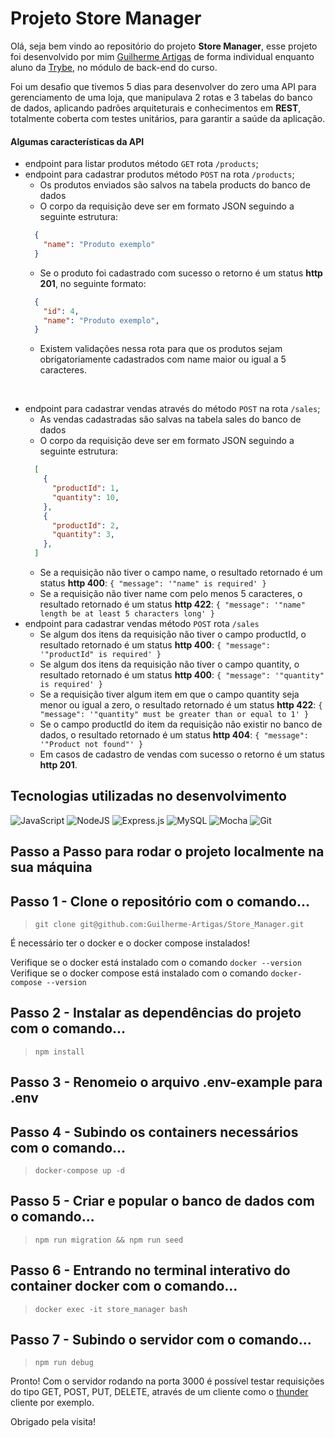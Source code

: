 # Projeto Store Manager

Olá, seja bem vindo ao repositório do projeto **Store Manager**, esse projeto foi desenvolvido por mim [Guilherme Artigas](https://www.linkedin.com/in/guilherme-artigas/) de forma individual enquanto aluno da [Trybe](https://www.betrybe.com/), no módulo de back-end do curso.

Foi um desafio que tivemos 5 dias para desenvolver do zero uma API para gerenciamento de uma loja, que manipulava 2 rotas e 3 tabelas do banco de dados, aplicando padrões arquiteturais e conhecimentos em **REST**, totalmente coberta com testes unitários, para garantir a saúde da aplicação.

#### Algumas características da API
- endpoint para listar produtos método `GET` rota `/products`;
- endpoint para cadastrar produtos método `POST` na rota `/products`;
  - Os produtos enviados são salvos na tabela products do banco de dados
  - O corpo da requisição deve ser em formato JSON seguindo a seguinte estrutura:
  ```json
    {
      "name": "Produto exemplo"
    }
  ```
  - Se o produto foi cadastrado com sucesso o retorno é um status **http 201**, no seguinte formato:
  ```json
    {
      "id": 4,
      "name": "Produto exemplo",
    }
  ```
  - Existem validações nessa rota para que os produtos sejam obrigatoriamente cadastrados com name maior ou igual a 5 caracteres.

<br />

- endpoint para cadastrar vendas através do método `POST` na rota `/sales`;
  - As vendas cadastradas são salvas na tabela sales do banco de dados
  - O corpo da requisição deve ser em formato JSON seguindo a seguinte estrutura:
  ```json
    [
      {
        "productId": 1,
        "quantity": 10,
      },
      {
        "productId": 2,
        "quantity": 3,
      },
    ]
  ```
  - Se a requisição não tiver o campo name, o resultado retornado é um status **http 400**: `{ "message": '"name" is required' }`
  - Se a requisição não tiver name com pelo menos 5 caracteres, o resultado retornado é um status **http 422**: `{ "message": '"name" length be at least 5 characters long' }`
- endpoint para cadastrar vendas método `POST` rota `/sales`
  - Se algum dos itens da requisição não tiver o campo productId, o resultado retornado é um status **http 400**: `{ "message": '"productId" is required' }`
  - Se algum dos itens da requisição não tiver o campo quantity, o resultado retornado é um status **http 400**: `{ "message": '"quantity" is required' }`
  - Se a requisição tiver algum item em que o campo quantity seja menor ou igual a zero, o resultado retornado é um status **http 422**: `{ "message": '"quantity" must be greater than or equal to 1' }`
  - Se o campo productId do item da requisição não existir no banco de dados, o resultado retornado é um status **http 404**: `{ "message": '"Product not found"' }`
  - Em casos de cadastro de vendas com sucesso o retorno é um status **http 201**.

## Tecnologias utilizadas no desenvolvimento

![JavaScript](https://img.shields.io/badge/JavaScript-323330?style=for-the-badge&logo=javascript&logoColor=F7DF1E) ![NodeJS](https://img.shields.io/badge/Node.js-43853D?style=for-the-badge&logo=node.js&logoColor=white) ![Express.js](https://img.shields.io/badge/express.js-%23404d59.svg?style=for-the-badge&logo=express&logoColor=%2361DAFB) ![MySQL](https://img.shields.io/badge/MySQL-005C84?style=for-the-badge&logo=mysql&logoColor=white) ![Mocha](https://img.shields.io/badge/mocha.js-323330?style=for-the-badge&logo=mocha&logoColor=Brown) ![Git](https://img.shields.io/badge/GIT-E44C30?style=for-the-badge&logo=git&logoColor=white)

## Passo a Passo para rodar o projeto localmente na sua máquina

## Passo 1 - Clone o repositório com o comando...
> `git clone git@github.com:Guilherme-Artigas/Store_Manager.git`

É necessário ter o docker e o docker compose instalados!

Verifique se o docker está instalado com o comando `docker --version`
Verifique se o docker compose está instalado com o comando `docker-compose --version`

## Passo 2 - Instalar as dependências do projeto com o comando...
> `npm install`

## Passo 3 - Renomeio o arquivo .env-example para .env

## Passo 4 - Subindo os containers necessários com o comando...
> `docker-compose up -d`

## Passo 5 - Criar e popular o banco de dados com o comando...
> `npm run migration && npm run seed`

## Passo 6 - Entrando no terminal interativo do container docker com o comando...
> `docker exec -it store_manager bash`

## Passo 7 - Subindo o servidor com o comando...
> `npm run debug`

Pronto! Com o servidor rodando na porta 3000 é possível testar requisições do tipo GET, POST, PUT, DELETE, através de um cliente como o [thunder](https://marketplace.visualstudio.com/items?itemName=rangav.vscode-thunder-client) cliente por exemplo.

Obrigado pela visita!
